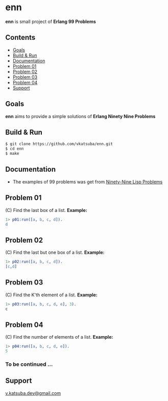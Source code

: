 # enn
**enn** is small project of **Erlang 99 Problems**

## Contents
* [Goals](#goals)
* [Build & Run](#build--run)
* [Documentation](#documentation)
* [Problem 01](#problem-01)
* [Problem 02](#problem-02)
* [Problem 03](#problem-03)
* [Problem 04](#problem-04)
* [Support](#support)

## Goals
**enn** aims to provide a simple solutions of **Erlang Ninety Nine Problems**

## Build & Run
```sh
$ git clone https://github.com/vkatsuba/enn.git
$ cd enn
$ make
```
## Documentation
* The examples of 99 problems was get from [Ninety-Nine Lisp Problems](http://www.ic.unicamp.br/~meidanis/courses/mc336/2006s2/funcional/L-99_Ninety-Nine_Lisp_Problems.html)

## Problem 01
(C) Find the last box of a list. **Example:**
```erlang
1> p01:run([a, b, c, d]).
d
```

## Problem 02
(C) Find the last but one box of a list. **Example:**
```erlang
1> p02:run([a, b, c, d]).
[c,d]
```

## Problem 03
(C) Find the K'th element of a list. **Example:**
```erlang
1> p03:run([a, b, c, d, e], 3).
с
```

## Problem 04
(C) Find the number of elements of a list. **Example:**
```erlang
1> p04:run([a, b, c, d, e]).
5
```

### To be continued ...

## Support
v.katsuba.dev@gmail.com
